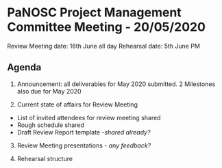 PaNOSC Project Management Committee Meeting - 20/05/2020 
========================================================

Review Meeting date: 16th June all day
Rehearsal date: 5th June PM

Agenda
------	

1. Announcement: all deliverables for May 2020 submitted. 2 Milestones also due for May 2020

2. Current state of affairs for Review Meeting
  * List of invited attendees for review meeting shared 
  * Rough schedule shared
  * Draft Review Report template *-shared already?*

3. Review Meeting presentations - *any feedback?*
   
4. Rehearsal structure
